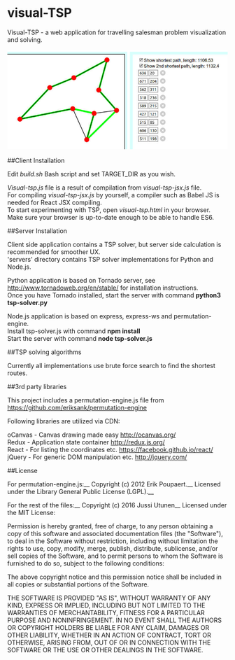 # visual-TSP
Visual-TSP - a web application for travelling salesman problem visualization and solving.

![Screenshot](screenshot.jpg)

##Client Installation

Edit *build.sh* Bash script and set TARGET_DIR as you wish.

*Visual-tsp.js* file is a result of compilation from *visual-tsp-jsx.js* file.  
For compiling *visual-tsp-jsx.js* by yourself, a compiler such as Babel JS is needed for React JSX compiling.  
To start experimenting with TSP, open *visual-tsp.html* in your browser.  
Make sure your browser is up-to-date enough to be able to handle ES6.

##Server Installation

Client side application contains a TSP solver, but server side calculation is recommended for smoother UX.  
'servers' directory contains TSP solver implementations for Python and Node.js.

Python application is based on Tornado server, see http://www.tornadoweb.org/en/stable/ for installation instructions.  
Once you have Tornado installed, start the server with command **python3 tsp-solver.py**

Node.js application is based on express, express-ws and permutation-engine.  
Install tsp-solver.js with command **npm install**  
Start the server with command **node tsp-solver.js**

##TSP solving algorithms

Currently all implementations use brute force search to find the shortest routes.

##3rd party libraries

This project includes a permutation-engine.js file from https://github.com/eriksank/permutation-engine

Following libraries are utilized via CDN:

oCanvas - Canvas drawing made easy http://ocanvas.org/  
Redux - Application state container http://redux.js.org/  
React - For listing the coordinates etc. https://facebook.github.io/react/  
jQuery - For generic DOM manipulation etc. http://jquery.com/

##License

For permutation-engine.js:__
Copyright (c) 2012 Erik Poupaert.__
Licensed under the Library General Public License (LGPL).__

For the rest of the files:__
Copyright (c) 2016 Jussi Utunen__
Licensed under the MIT License:

Permission is hereby granted, free of charge, to any person obtaining a copy
of this software and associated documentation files (the "Software"), to deal
in the Software without restriction, including without limitation the rights
to use, copy, modify, merge, publish, distribute, sublicense, and/or sell
copies of the Software, and to permit persons to whom the Software is
furnished to do so, subject to the following conditions:

The above copyright notice and this permission notice shall be included in all
copies or substantial portions of the Software.

THE SOFTWARE IS PROVIDED "AS IS", WITHOUT WARRANTY OF ANY KIND, EXPRESS OR
IMPLIED, INCLUDING BUT NOT LIMITED TO THE WARRANTIES OF MERCHANTABILITY,
FITNESS FOR A PARTICULAR PURPOSE AND NONINFRINGEMENT. IN NO EVENT SHALL THE
AUTHORS OR COPYRIGHT HOLDERS BE LIABLE FOR ANY CLAIM, DAMAGES OR OTHER
LIABILITY, WHETHER IN AN ACTION OF CONTRACT, TORT OR OTHERWISE, ARISING FROM,
OUT OF OR IN CONNECTION WITH THE SOFTWARE OR THE USE OR OTHER DEALINGS IN THE
SOFTWARE.
